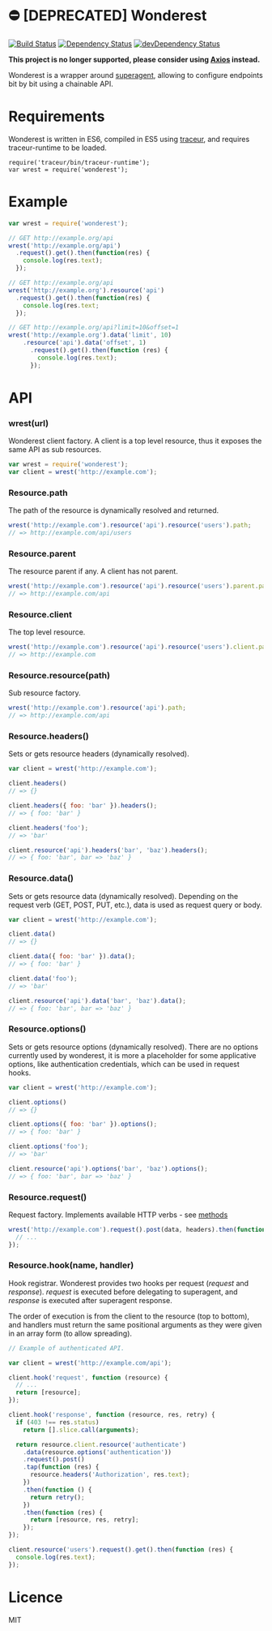 :no_entry: [DEPRECATED] Wonderest
=========

[![Build Status][status]](https://travis-ci.org/salper/wonderest)
[![Dependency Status][deps]](https://david-dm.org/salper/wonderest)
[![devDependency Status][devdeps]](https://david-dm.org/salper/wonderest#info=devDependencies)

[status]: https://travis-ci.org/salper/wonderest.svg?branch=master
[deps]: https://david-dm.org/salper/wonderest.svg?theme=shields.io
[devdeps]: https://david-dm.org/salper/wonderest/dev-status.svg?theme=shields.io

**This project is no longer supported, please consider using [Axios](https://github.com/axios/axios) instead.**

Wonderest is a wrapper around [superagent](https://github.com/visionmedia/superagent), allowing to configure endpoints bit by bit using a chainable API.

# Requirements
Wonderest is written in ES6, compiled in ES5 using [traceur](https://github.com/google/traceur-compiler), and requires traceur-runtime to be loaded.

```shell
require('traceur/bin/traceur-runtime');
var wrest = require('wonderest');
```

# Example

```javascript
var wrest = require('wonderest');

// GET http://example.org/api
wrest('http://example.org/api')
  .request().get().then(function(res) {
    console.log(res.text);
  });

// GET http://example.org/api
wrest('http://example.org').resource('api')
  .request().get().then(function(res) {
    console.log(res.text;
  });

// GET http://example.org/api?limit=10&offset=1
wrest('http://example.org').data('limit', 10)
    .resource('api').data('offset', 1)
      .request().get().then(function (res) {
        console.log(res.text);
      });
```

# API

### wrest(url)
Wonderest client factory. A client is a top level resource, thus it exposes the same API as sub resources.

```javascript
var wrest = require('wonderest');
var client = wrest('http://example.com');
```

### Resource.path
The path of the resource is dynamically resolved and returned.

```javascript
wrest('http://example.com').resource('api').resource('users').path;
// => http://example.com/api/users
```

### Resource.parent
The resource parent if any. A client has not parent.

```javascript
wrest('http://example.com').resource('api').resource('users').parent.path;
// => http://example.com/api
```

### Resource.client
The top level resource.

```javascript
wrest('http://example.com').resource('api').resource('users').client.path;
// => http://example.com
```

### Resource.resource(path)
Sub resource factory.

```javascript
wrest('http://example.com').resource('api').path;
// => http://example.com/api
```

### Resource.headers()
Sets or gets resource headers (dynamically resolved).

```javascript
var client = wrest('http://example.com');

client.headers()
// => {}

client.headers({ foo: 'bar' }).headers();
// => { foo: 'bar' }

client.headers('foo');
// => 'bar'

client.resource('api').headers('bar', 'baz').headers();
// => { foo: 'bar', bar => 'baz' }
```

### Resource.data()
Sets or gets resource data (dynamically resolved). Depending on the request verb (GET, POST, PUT, etc.), data is used as request query or body.

```javascript
var client = wrest('http://example.com');

client.data()
// => {}

client.data({ foo: 'bar' }).data();
// => { foo: 'bar' }

client.data('foo');
// => 'bar'

client.resource('api').data('bar', 'baz').data();
// => { foo: 'bar', bar => 'baz' }
```

### Resource.options()
Sets or gets resource options (dynamically resolved). There are no options currently used by wonderest, it is more a placeholder for some applicative options, like authentication credentials, which can be used in request hooks.

```javascript
var client = wrest('http://example.com');

client.options()
// => {}

client.options({ foo: 'bar' }).options();
// => { foo: 'bar' }

client.options('foo');
// => 'bar'

client.resource('api').options('bar', 'baz').options();
// => { foo: 'bar', bar => 'baz' }
```

### Resource.request()
Request factory. Implements available HTTP verbs - see [methods](https://github.com/jshttp/methods)

```javascript
wrest('http://example.com').request().post(data, headers).then(function (res) {
  // ...
});
```

### Resource.hook(name, handler)
Hook registrar. Wonderest provides two hooks per request (_request_ and _response_). _request_ is executed before delegating to superagent, and _response_ is executed after superagent response.

The order of execution is from the client to the resource (top to bottom), and handlers must return the same positional arguments as they were given in an array form (to allow spreading).

```javascript
// Example of authenticated API.

var client = wrest('http://example.com/api');

client.hook('request', function (resource) {
  // ...
  return [resource];
});

client.hook('response', function (resource, res, retry) {
  if (403 !== res.status)
    return [].slice.call(arguments);

  return resource.client.resource('authenticate')
    .data(resource.options('authentication'))
    .request().post()
    .tap(function (res) {
      resource.headers('Authorization', res.text);
    })
    .then(function () {
      return retry();
    })
    .then(function (res) {
      return [resource, res, retry];
    });
});

client.resource('users').request().get().then(function (res) {
  console.log(res.text);
});

```

# Licence
MIT

